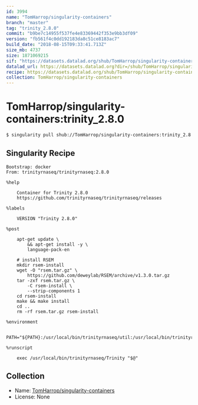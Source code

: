 ```yaml
---
id: 3994
name: "TomHarrop/singularity-containers"
branch: "master"
tag: "trinity_2.8.0"
commit: "b9be7c14955f537fe4e83369442f353e9bb3df09"
version: "fb561f4c0dd192183da8c51ce8183ac7"
build_date: "2018-08-15T09:33:41.713Z"
size_mb: 4737
size: 1871069215
sif: "https://datasets.datalad.org/shub/TomHarrop/singularity-containers/trinity_2.8.0/2018-08-15-b9be7c14-fb561f4c/fb561f4c0dd192183da8c51ce8183ac7.simg"
datalad_url: https://datasets.datalad.org?dir=/shub/TomHarrop/singularity-containers/trinity_2.8.0/2018-08-15-b9be7c14-fb561f4c/
recipe: https://datasets.datalad.org/shub/TomHarrop/singularity-containers/trinity_2.8.0/2018-08-15-b9be7c14-fb561f4c/Singularity
collection: TomHarrop/singularity-containers
---
```


# TomHarrop/singularity-containers:trinity_2.8.0

```bash
$ singularity pull shub://TomHarrop/singularity-containers:trinity_2.8.0
```

## Singularity Recipe

```singularity
Bootstrap: docker
From: trinityrnaseq/trinityrnaseq:2.8.0

%help

    Container for Trinity 2.8.0
    https://github.com/trinityrnaseq/trinityrnaseq/releases

%labels

    VERSION "Trinity 2.8.0"

%post
    
    apt-get update \
        && apt-get install -y \
        language-pack-en

    # install RSEM
    mkdir rsem-install
    wget -O "rsem.tar.gz" \
        https://github.com/deweylab/RSEM/archive/v1.3.0.tar.gz
    tar -zxf rsem.tar.gz \
        -C rsem-install \
        --strip-components 1
    cd rsem-install
    make && make install
    cd ..
    rm -rf rsem.tar.gz rsem-install

%environment

    PATH="${PATH}:/usr/local/bin/trinityrnaseq/util:/usr/local/bin/trinityrnaseq/util/support_scripts:/usr/local/bin/trinityrnaseq/util/misc"

%runscript

    exec /usr/local/bin/trinityrnaseq/Trinity "$@"
```

## Collection

 - Name: [TomHarrop/singularity-containers](https://github.com/TomHarrop/singularity-containers)
 - License: None

